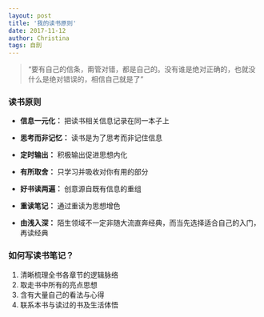 ```yaml
---
layout: post
title: '我的读书原则'
date: 2017-11-12
author: Christina
tags: 自剖
---
```




> “要有自己的信条，甭管对错，都是自己的。没有谁是绝对正确的，也就没什么是绝对错误的，相信自己就是了”

  

### 读书原则  


* **信息一元化：** 把读书相关信息记录在同一本子上 

* **思考而非记忆：** 读书是为了思考而非记住信息  

* **定时输出：** 积极输出促进思想内化  

* **有所取舍：** 只学习并吸收对你有用的部分 

* **好书读两遍：** 创意源自既有信息的重组  

* **重读笔记：** 通过重读为思想增色  

* **由浅入深：** 陌生领域不一定非随大流直奔经典，而当先选择适合自己的入门，再读经典 

  

### 如何写读书笔记？ 


1. 清晰梳理全书各章节的逻辑脉络
2. 取走书中所有的亮点思想
3. 含有大量自己的看法与心得
4. 联系本书与读过的书及生活体悟


 
 